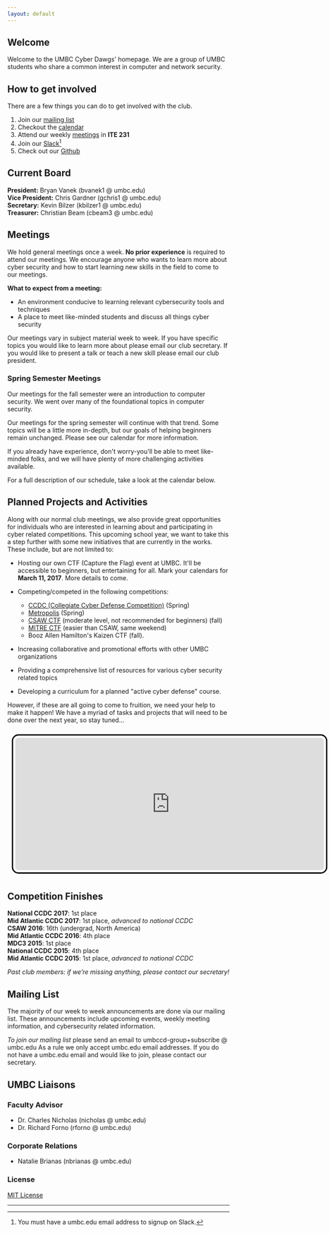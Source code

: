 ```yaml
---
layout: default
---
```


## Welcome

Welcome to the UMBC Cyber Dawgs' homepage. We are a group of UMBC students who
share a common interest in computer and network security.


## How to get involved 

There are a few things you can do to get involved with the club.

1. Join our [mailing list](#mailinglist)
2. Checkout the [calendar](#calendar)
3. Attend our weekly [meetings](#meetings) in **ITE 231**
4. Join our [Slack](https://umbccd.slack.com)[^1]
5. Check out our [Github](https://github.com/UMBCCyberDawgs)

## Current Board

**President:** Bryan Vanek (bvanek1 @ umbc.edu)  
**Vice President:** Chris Gardner (gchris1 @ umbc.edu)  
**Secretary:** Kevin Bilzer (kbilzer1 @ umbc.edu)  
**Treasurer:** Christian Beam (cbeam3 @ umbc.edu)  

## <a name="meetings">Meetings</a>

We hold general meetings once a week. **No prior experience** is required to
attend our meetings. We encourage anyone who wants to learn more about cyber
security and how to start learning new skills in the field to come to our
meetings.

**What to expect from a meeting:**

* An environment conducive to learning relevant cybersecurity tools and
techniques
* A place to meet like-minded students and discuss all things cyber security 


Our meetings vary in subject material week to week. If you have specific topics
you would like to learn more about please email our club secretary. If you
would like to present a talk or teach a new skill please email our club
president.

### Spring Semester Meetings

Our meetings for the fall semester were an introduction to computer security. We
went over many of the foundational topics in computer security.

Our meetings for the spring semester will continue with that trend. Some topics
will be a little more in-depth, but our goals of helping beginners remain
unchanged. Please see our calendar for more information.

If you already have experience, don't worry-you'll be able to meet like-minded
folks, and we will have plenty of more challenging activities available.

For a full description of our schedule, take a look at the calendar below.

## Planned Projects and Activities

Along with our normal club meetings, we also provide great opportunities for
individuals who are interested in learning about and participating in cyber
related competitions. This upcoming school year, we want to take this a step
further with some new initiatives that are currently in the works. These
include, but are not limited to:

* Hosting our own CTF (Capture the Flag) event at UMBC. It'll be accessible to
beginners, but entertaining for all. Mark your calendars for **March 11, 2017**.
More details to come.

* Competing/competed in the following competitions:
    * [CCDC (Collegiate Cyber Defense Competition)](http://maccdc.org/) (Spring)
    * [Metropolis](https://www.cyberskyline.com/events/metropolis) (Spring)
    * [CSAW CTF](https://csaw.engineering.nyu.edu/ctf)
      (moderate level, not recommended for beginners) (fall)
    * [MITRE CTF](https://www.mitre.org/news/corporate-events/capture-the-flag-ctf-2016)
      (easier than CSAW, same weekend)
    * Booz Allen Hamilton's Kaizen CTF (fall).

* Increasing collaborative and promotional efforts with other UMBC organizations

* Providing a comprehensive list of resources for various cyber security related topics

* Developing a curriculum for a planned "active cyber defense" course.

However, if these are all going to come to fruition, we need your help to
make it happen! We have a myriad of tasks and projects that will need to be done
over the next year, so stay tuned...

<div style="text-align: center;">
  <a name="calendar"><iframe src="https://calendar.google.com/calendar/embed?mode=AGENDA&amp;height=300&amp;wkst=1&amp;bgcolor=%23ffffff&amp;src=umbc.edu_sua9otosc8mchuu17od417duh8%40group.calendar.google.com&amp;color=%23B1365F&amp;ctz=America%2FNew_York" style="margin: 10px; padding: 5px; border: 3px solid black; border-radius: 15px;" width="700" height="300" frameborder="0" scrolling="no"></iframe></a>
</div>

## <a name="finishes">Competition Finishes</a>

**National CCDC 2017**: 1st place  
**Mid Atlantic CCDC 2017**: 1st place, *advanced to national CCDC*  
**CSAW 2016**: 16th (undergrad, North America)  
**Mid Atlantic CCDC 2016**: 4th place  
**MDC3 2015**: 1st place  
**National CCDC 2015**: 4th place  
**Mid Atlantic CCDC 2015**: 1st place, *advanced to national CCDC*  

*Past club members: if we’re missing anything, please contact our secretary!*

## <a name="mailinglist">Mailing List</a>

The majority of our week to week announcements are done via our mailing list.
These announcements include upcoming events, weekly meeting information, and
cybersecurity related information.

*To join our mailing list* please send an email to
umbccd-group+subscribe @ umbc.edu As a rule we only accept umbc.edu email
addresses. If you do not have a umbc.edu email and would like to join, please
contact our secretary.


## UMBC Liaisons

### Faculty Advisor 

* Dr. Charles Nicholas (nicholas @ umbc.edu)  
* Dr. Richard Forno (rforno @ umbc.edu)  

### Corporate Relations
*  Natalie Brianas (nbrianas @ umbc.edu) 


### License

[MIT License](http://umbccyberdawgs.github.io/LICENSE.txt)

---
[^1]: You must have a umbc.edu email address to signup on Slack.

